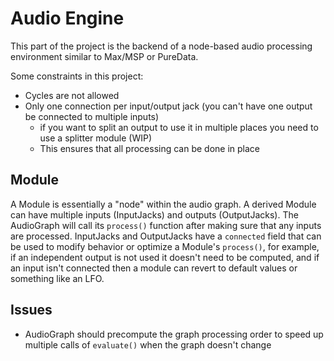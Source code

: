 # Audio Engine

This part of the project is the backend of a node-based audio processing environment similar to Max/MSP or PureData.

Some constraints in this project:

- Cycles are not allowed
- Only one connection per input/output jack (you can't have one output be connected to multiple inputs)
  - if you want to split an output to use it in multiple places you need to use a splitter module (WIP)
  - This ensures that all processing can be done in place

## Module

A Module is essentially a "node" within the audio graph. A derived Module can have multiple inputs (InputJacks) and outputs (OutputJacks). The AudioGraph will call its `process()` function after making sure that any inputs are processed. InputJacks and OutputJacks have a `connected` field that can be used to modify behavior or optimize a Module's `process()`, for example, if an independent output is not used it doesn't need to be computed, and if an input isn't connected then a module can revert to default values or something like an LFO.

## Issues

- AudioGraph should precompute the graph processing order to speed up multiple calls of `evaluate()` when the graph doesn't change